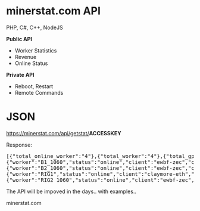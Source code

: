# minerstat.com API
PHP, C#, C++, NodeJS

<b>Public API</b>

- Worker Statistics
- Revenue
- Online Status

<b>Private API</b>

- Reboot, Restart
- Remote Commands

# JSON

https://minerstat.com/api/getstat/<b>ACCESSKEY</b>

Response:

<pre>
[{"total_online_worker":"4"},{"total_worker":"4"},{"total_gpu":"23"},
{"worker":"B1_1060","status":"online","client":"ewbf-zec","crypto":"ZEC","crypto2":"","hashrate":"1.676 KH","hashrate2":" ","shares":"1|1","shares2":"","gpu":"56 |68 |72 |73 |73 |65 |","fan":"87 |87 |87 |87 |87 |87 |","revenue24":"20.99"},
{"worker":"B2_1060","status":"online","client":"ewbf-zec","crypto":"ZEC","crypto2":"","hashrate":"1.688 KH","hashrate2":" ","shares":"1|1","shares2":"","gpu":"59 |67 |59 |60 |64 |62 |","fan":"8|8|8|8|8|8|","revenue24":"21.15"},
{"worker":"RIG1","status":"online","client":"claymore-eth","crypto":"ETH","crypto2":"PASC","hashrate":"165.057 MH","hashrate2":"1320.473 MH","shares":"847 \/ 2 ","shares2":"786 \/ 2 ","gpu":"59|63|59|61|58|62|","fan":"29|72|71|72|0|71|","revenue24":"33.7544"},
{"worker":"RIG2_1060","status":"online","client":"ewbf-zec","crypto":"ZEC","crypto2":"","hashrate":"1.924 KH","hashrate2":"1320.473 MH","shares":"1|1","shares2":"","gpu":"69 |64 |73 |66 |72 |74 |76 \u00b0C\/","fan":"9|9|9|9|9|9|9 \/","revenue24":"24.1"}]
</pre>


The API will be impoved in the days.. with examples..

minerstat.com
